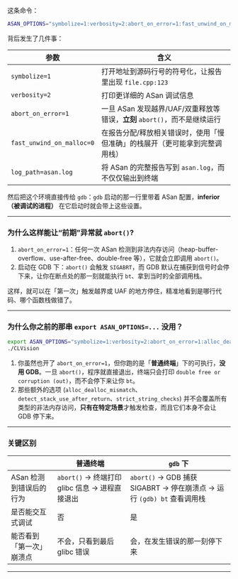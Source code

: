 这条命令：

```bash
ASAN_OPTIONS="symbolize=1:verbosity=2:abort_on_error=1:fast_unwind_on_malloc=0:log_path=asan.log" gdb ./CLVision
```

背后发生了几件事：

| 参数                      | 含义                                                |
| ------------------------- | ------------------------------------------------- |
| `symbolize=1`             | 打开地址到源码行号的符号化，让报告里出现 `file.cpp:123`               |
| `verbosity=2`             | 打印更详细的 ASan 调试信息                                  |
| `abort_on_error=1`        | 一旦 ASan 发现越界/UAF/双重释放等错误，**立刻** `abort()`，而不是继续运行 |
| `fast_unwind_on_malloc=0` | 在报告分配/释放相关错误时，使用「慢但准确」的栈展开（更可能拿到完整调用栈）            |
| `log_path=asan.log`       | 将 ASan 的完整报告写到 `asan.log`，而不仅仅输出到终端               |

然后把这个环境直接传给 `gdb`：`gdb` 启动的那一行里带着 ASan 配置，**inferior（被调试的进程）** 在它启动时就会带上这些设置。

---

### 为什么这样能让“前期”异常就 `abort()`?

1. `abort_on_error=1`：任何一次 ASan 检测到非法内存访问（heap-buffer-overflow、use-after-free、double-free 等），它就会立即调用 `abort()`。
2. 启动在 GDB 下：`abort()` 会触发 `SIGABRT`，而 GDB 默认在捕获到信号时会停下来，让你在断点处的那一刻就能执行 `bt`、拿到当时的全部调用栈。

这样，就可以在「第一次」触发越界或 UAF 的地方停住，精准地看到是哪行代码、哪个函数栈做错了。

---

### 为什么你之前的那串 `export ASAN_OPTIONS=...` 没用？

```bash
export ASAN_OPTIONS="symbolize=1:verbosity=2:abort_on_error=1:alloc_dealloc_mismatch=1:detect_stack_use_after_return=1:strict_string_checks=1:fast_unwind_on_malloc=0"
./CLVision
```

1. 你虽然也开了 `abort_on_error=1`，但你跑的是「**普通终端**」下的可执行，**没用 GDB**。一旦 `abort()`，程序就直接退出，终端只会打印 `double free or corruption (out)`，而不会停下来让你 `bt`。
2. 那些额外的选项 (`alloc_dealloc_mismatch`、`detect_stack_use_after_return`、`strict_string_checks`) 并不会覆盖所有类型的非法内存访问，**只有在特定场景**才触发检查，而且它们本身不会让 GDB 停下来。

---

### 关键区别

|                | 普通终端                               | `gdb` 下                                                  |
| -------------- | ---------------------------------- | -------------------------------------------------------- |
| ASan 检测到错误后的行为 | `abort()` → 终端打印 glibc 信息 → 进程直接退出 | `abort()` → GDB 捕获 SIGABRT → 停在崩溃点 → 运行 `(gdb) bt` 查看调用栈 |
| 是否能交互式调试       | 否                                  | 是                                                        |
| 能否看到「第一次」崩溃点   | 不会，只看到最后 glibc 错误                  | 会，在发生错误的那一刻停下来                                           |

---

